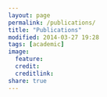 ```yaml
---
layout: page
permalink: /publications/
title: "Publications"
modified: 2014-03-27 19:28
tags: [academic]
image:
  feature: 
  credit: 
  creditlink: 
share: true
---
```

